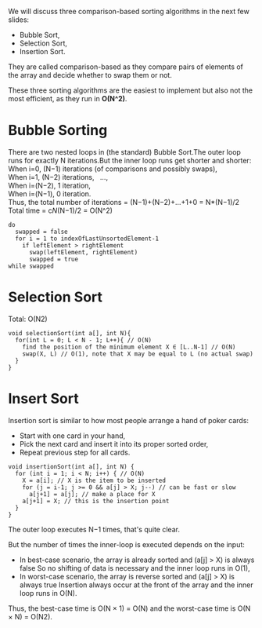 We will discuss three comparison-based sorting algorithms in the next few slides:
* Bubble Sort,
* Selection Sort,
* Insertion Sort.

They are called comparison-based as they compare pairs of elements of the array and decide whether to swap them or not.

These three sorting algorithms are the easiest to implement but also not the most efficient, as they run in **O(N^2)**.  
# Bubble Sorting
There are two nested loops in (the standard) Bubble Sort.The outer loop runs for exactly N iterations.But the inner loop runs get shorter and shorter:  
When i=0, (N−1) iterations (of comparisons and possibly swaps),  
When i=1, (N−2) iterations,   
...,  
When i=(N−2), 1 iteration,  
When i=(N−1), 0 iteration.  
Thus, the total number of iterations = (N−1)+(N−2)+...+1+0 = N*(N−1)/2  
Total time = c*N*(N−1)/2 = O(N^2)  
```
do
  swapped = false
  for i = 1 to indexOfLastUnsortedElement-1
    if leftElement > rightElement
      swap(leftElement, rightElement)
      swapped = true
while swapped
```
# Selection Sort

Total: O(N2) 
```
void selectionSort(int a[], int N){
  for(int L = 0; L < N - 1; L++){ // O(N)
    find the position of the minimum element X ∈ [L..N-1] // O(N)
    swap(X, L) // O(1), note that X may be equal to L (no actual swap)
  }
}
```

# Insert Sort

Insertion sort is similar to how most people arrange a hand of poker cards:  
* Start with one card in your hand,
* Pick the next card and insert it into its proper sorted order,
* Repeat previous step for all cards.
```
void insertionSort(int a[], int N) {
  for (int i = 1; i < N; i++) { // O(N)
    X = a[i]; // X is the item to be inserted
    for (j = i-1; j >= 0 && a[j] > X; j--) // can be fast or slow
      a[j+1] = a[j]; // make a place for X
    a[j+1] = X; // this is the insertion point
  }
}
```
The outer loop executes N−1 times, that's quite clear.  

But the number of times the inner-loop is executed depends on the input:  
* In best-case scenario, the array is already sorted and (a[j] > X) is always false
So no shifting of data is necessary and the inner loop runs in O(1),  
* In worst-case scenario, the array is reverse sorted and (a[j] > X) is always true
Insertion always occur at the front of the array and the inner loop runs in O(N).  

Thus, the best-case time is O(N × 1) = O(N) and the worst-case time is O(N × N) = O(N2).


